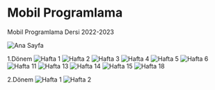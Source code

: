 # Mobil Programlama
 Mobil Programlama Dersi 2022-2023

![Ana Sayfa](https://github.com/tbagriyanik/Mobil-Programlama/blob/main/main.png)

1.Dönem
![Hafta 1](https://github.com/tbagriyanik/Mobil-Programlama/blob/main/h1.png)
![Hafta 2](https://github.com/tbagriyanik/Mobil-Programlama/blob/main/h2.png)
![Hafta 3](https://github.com/tbagriyanik/Mobil-Programlama/blob/main/h3.png)
![Hafta 4](https://github.com/tbagriyanik/Mobil-Programlama/blob/main/h4.png)
![Hafta 5](https://github.com/tbagriyanik/Mobil-Programlama/blob/main/h5.png)
![Hafta 6](https://github.com/tbagriyanik/Mobil-Programlama/blob/main/h6.png)
![Hafta 11](https://github.com/tbagriyanik/Mobil-Programlama/blob/main/h11.png)
![Hafta 13](https://github.com/tbagriyanik/Mobil-Programlama/blob/main/h13.png)
![Hafta 14](https://github.com/tbagriyanik/Mobil-Programlama/blob/main/h14.png)
![Hafta 15](https://github.com/tbagriyanik/Mobil-Programlama/blob/main/h15.png)
![Hafta 18](https://github.com/tbagriyanik/Mobil-Programlama/blob/main/h18.png)

2.Dönem
![Hafta 1](https://github.com/tbagriyanik/Mobil-Programlama/blob/main/donem2_h1.png)
![Hafta 2](https://github.com/tbagriyanik/Mobil-Programlama/blob/main/donem2_h2.png)
